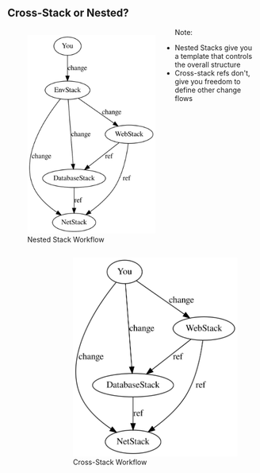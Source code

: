 ## Cross-Stack or Nested?

<figure style="float: left">
  <img height="400" title="Nested Stack Change Flow" src="images/nested-stacks/nested-stacks.dot.svg"></img>
  <figcaption>Nested Stack Workflow</figcaption>
</figure>
<figure style="float: right">
  <img height="400" title="Cross-Stack References Change Flow" src="images/nested-stacks/cross-stack-refs.dot.svg"></img>
  <figcaption>Cross-Stack Workflow</figcaption>
</figure>

Note:
- Nested Stacks give you a template that controls the overall structure
- Cross-stack refs don't, give you freedom to define other change flows

